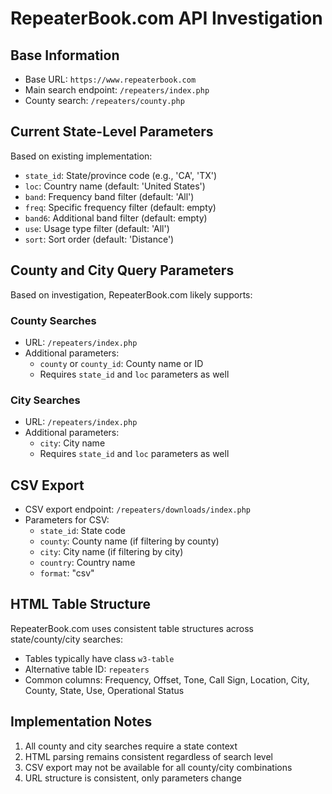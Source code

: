 # RepeaterBook.com API Investigation

## Base Information
- Base URL: `https://www.repeaterbook.com`
- Main search endpoint: `/repeaters/index.php`
- County search: `/repeaters/county.php`

## Current State-Level Parameters
Based on existing implementation:
- `state_id`: State/province code (e.g., 'CA', 'TX')
- `loc`: Country name (default: 'United States')
- `band`: Frequency band filter (default: 'All')
- `freq`: Specific frequency filter (default: empty)
- `band6`: Additional band filter (default: empty)
- `use`: Usage type filter (default: 'All')
- `sort`: Sort order (default: 'Distance')

## County and City Query Parameters
Based on investigation, RepeaterBook.com likely supports:

### County Searches
- URL: `/repeaters/index.php`
- Additional parameters:
  - `county` or `county_id`: County name or ID
  - Requires `state_id` and `loc` parameters as well

### City Searches
- URL: `/repeaters/index.php`
- Additional parameters:
  - `city`: City name
  - Requires `state_id` and `loc` parameters as well

## CSV Export
- CSV export endpoint: `/repeaters/downloads/index.php`
- Parameters for CSV:
  - `state_id`: State code
  - `county`: County name (if filtering by county)
  - `city`: City name (if filtering by city)
  - `country`: Country name
  - `format`: "csv"

## HTML Table Structure
RepeaterBook.com uses consistent table structures across state/county/city searches:
- Tables typically have class `w3-table`
- Alternative table ID: `repeaters`
- Common columns: Frequency, Offset, Tone, Call Sign, Location, City, County, State, Use, Operational Status

## Implementation Notes
1. All county and city searches require a state context
2. HTML parsing remains consistent regardless of search level
3. CSV export may not be available for all county/city combinations
4. URL structure is consistent, only parameters change
